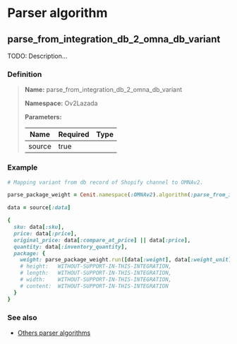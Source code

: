 # Parser algorithm
 
## parse_from_integration_db_2_omna_db_variant

TODO: Description...
    
### Definition

> **Name:** parse_from_integration_db_2_omna_db_variant
> 
> **Namespace:** Ov2Lazada
>
> **Parameters:**
> 
> | Name | Required | Type |
> | --- | --- | --- |
> | source | true |  |

### Example
```ruby
# Mapping variant from db record of Shopify channel to OMNAv2.

parse_package_weight = Cenit.namespace(:OMNAv2).algorithm(:parse_from_integration_db_2_omna_db_package_weight)

data = source[:data]

{
  sku: data[:sku],
  price: data[:price],
  original_price: data[:compare_at_price] || data[:price],
  quantity: data[:inventory_quantity],
  package: {
    weight: parse_package_weight.run([data[:weight], data[:weight_unit]]),
    # height:   WITHOUT-SUPPORT-IN-THIS-INTEGRATION,
    # length:   WITHOUT-SUPPORT-IN-THIS-INTEGRATION,
    # width:    WITHOUT-SUPPORT-IN-THIS-INTEGRATION,
    # content:  WITHOUT-SUPPORT-IN-THIS-INTEGRATION
  }
}
```

### See also
* [Others parser algorithms](overview?id=parse_from_integration_db_2_omna_db_variant)
